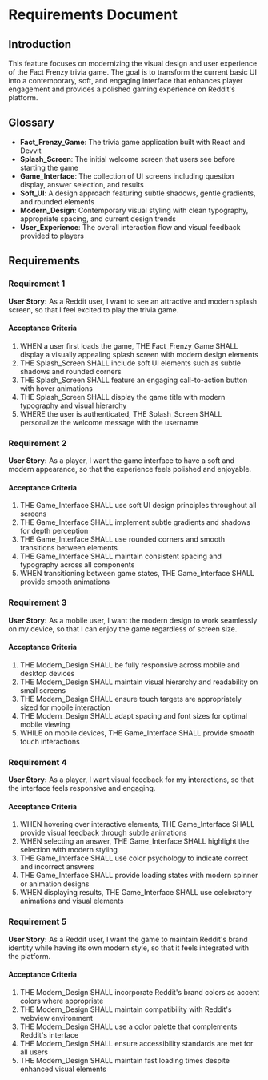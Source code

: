 # Requirements Document

## Introduction

This feature focuses on modernizing the visual design and user experience of the Fact Frenzy trivia game. The goal is to transform the current basic UI into a contemporary, soft, and engaging interface that enhances player engagement and provides a polished gaming experience on Reddit's platform.

## Glossary

- **Fact_Frenzy_Game**: The trivia game application built with React and Devvit
- **Splash_Screen**: The initial welcome screen that users see before starting the game
- **Game_Interface**: The collection of UI screens including question display, answer selection, and results
- **Soft_UI**: A design approach featuring subtle shadows, gentle gradients, and rounded elements
- **Modern_Design**: Contemporary visual styling with clean typography, appropriate spacing, and current design trends
- **User_Experience**: The overall interaction flow and visual feedback provided to players

## Requirements

### Requirement 1

**User Story:** As a Reddit user, I want to see an attractive and modern splash screen, so that I feel excited to play the trivia game.

#### Acceptance Criteria

1. WHEN a user first loads the game, THE Fact_Frenzy_Game SHALL display a visually appealing splash screen with modern design elements
2. THE Splash_Screen SHALL include soft UI elements such as subtle shadows and rounded corners
3. THE Splash_Screen SHALL feature an engaging call-to-action button with hover animations
4. THE Splash_Screen SHALL display the game title with modern typography and visual hierarchy
5. WHERE the user is authenticated, THE Splash_Screen SHALL personalize the welcome message with the username

### Requirement 2

**User Story:** As a player, I want the game interface to have a soft and modern appearance, so that the experience feels polished and enjoyable.

#### Acceptance Criteria

1. THE Game_Interface SHALL use soft UI design principles throughout all screens
2. THE Game_Interface SHALL implement subtle gradients and shadows for depth perception
3. THE Game_Interface SHALL use rounded corners and smooth transitions between elements
4. THE Game_Interface SHALL maintain consistent spacing and typography across all components
5. WHEN transitioning between game states, THE Game_Interface SHALL provide smooth animations

### Requirement 3

**User Story:** As a mobile user, I want the modern design to work seamlessly on my device, so that I can enjoy the game regardless of screen size.

#### Acceptance Criteria

1. THE Modern_Design SHALL be fully responsive across mobile and desktop devices
2. THE Modern_Design SHALL maintain visual hierarchy and readability on small screens
3. THE Modern_Design SHALL ensure touch targets are appropriately sized for mobile interaction
4. THE Modern_Design SHALL adapt spacing and font sizes for optimal mobile viewing
5. WHILE on mobile devices, THE Game_Interface SHALL provide smooth touch interactions

### Requirement 4

**User Story:** As a player, I want visual feedback for my interactions, so that the interface feels responsive and engaging.

#### Acceptance Criteria

1. WHEN hovering over interactive elements, THE Game_Interface SHALL provide visual feedback through subtle animations
2. WHEN selecting an answer, THE Game_Interface SHALL highlight the selection with modern styling
3. THE Game_Interface SHALL use color psychology to indicate correct and incorrect answers
4. THE Game_Interface SHALL provide loading states with modern spinner or animation designs
5. WHEN displaying results, THE Game_Interface SHALL use celebratory animations and visual elements

### Requirement 5

**User Story:** As a Reddit user, I want the game to maintain Reddit's brand identity while having its own modern style, so that it feels integrated with the platform.

#### Acceptance Criteria

1. THE Modern_Design SHALL incorporate Reddit's brand colors as accent colors where appropriate
2. THE Modern_Design SHALL maintain compatibility with Reddit's webview environment
3. THE Modern_Design SHALL use a color palette that complements Reddit's interface
4. THE Modern_Design SHALL ensure accessibility standards are met for all users
5. THE Modern_Design SHALL maintain fast loading times despite enhanced visual elements